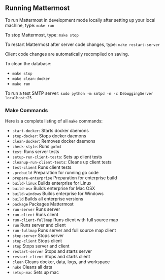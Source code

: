 Running Mattermost
-----------------------------

To run Mattermost in development mode locally after setting up your local machine, type: `make run`

To stop Mattermost, type: `make stop`

To restart Mattermost after server code changes, type: `make restart-server`

Client code changes are automatically recompiled on saving.

To clean the database:
  - `make stop`
  - `make clean-docker`
  - `make run`
  
To run a test SMTP server: `sudo python -m smtpd -n -c DebuggingServer localhost:25`

### Make Commands ###

Here is a complete listing of all `make` commands:

- `start-docker`: Starts docker daemons
- `stop-docker`: Stops docker daemons
- `clean-docker`: Removes docker daemons
- `check-style`: Runs `gofmt`
- `test`: Runs server tests
- `setup-run-client-tests`: Sets up client tests
- `cleanup-run-client-tests`: Cleans up client tests
- `test-client` Runs client tests
- `.prebuild` Preparation for running go code
- `prepare-enterprise` Preparation for enterprise build
- `build-linux` Builds enterprise for Linux
- `build-osx` Builds enterprise for Mac OSX
- `build-windows` Builds enterprise for Windows
- `build` Builds all enterprise versions
- `package` Packages Mattermost
- `run-server` Runs server
- `run-client` Runs client
- `run-client-fullmap` Runs client with full source map
- `run` Runs server and client
- `run-fullmap` Runs server and full source map client
- `stop-server` Stops server
- `stop-client` Stops client
- `stop` Stops server and client
- `restart-server` Stops and starts server
- `restart-client` Stops and starts client
- `clean` Cleans docker, data, logs, and workspace
- `nuke` Cleans all data
- `setup-mac` Sets up mac
